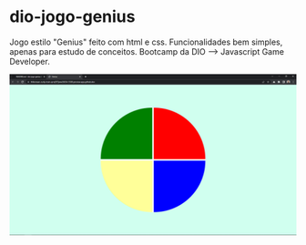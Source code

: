 # dio-jogo-genius

Jogo estilo "Genius" feito com html e css. Funcionalidades bem simples, apenas para estudo de conceitos.
Bootcamp da DIO --> Javascript Game Developer.

![My Image](img/sample1.png)